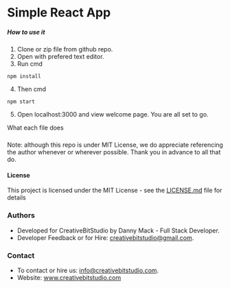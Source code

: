 # Simple React App

##### How to use it

1. Clone or zip file from github repo.
2. Open with prefered text editor. 
3. Run cmd

```
npm install
```
4. Then cmd
```
npm start
```
5. Open localhost:3000 and view welcome page. You are all set to go.

What each file does

###

Note: although this repo is under MIT License, we do appreciate referencing the author whenever or wherever possible. Thank you in advance to all that do.

#### License

This project is licensed under the MIT License - see the [LICENSE.md](LICENSE.md) file for details

### Authors

* Developed for CreativeBitStudio by Danny Mack - Full Stack Developer.
* Developer Feedback or for Hire: creativebitstudio@gmail.com.

### Contact

* To contact or hire us: info@creativebitstudio.com.
* Website: www.creativebitstudio.com